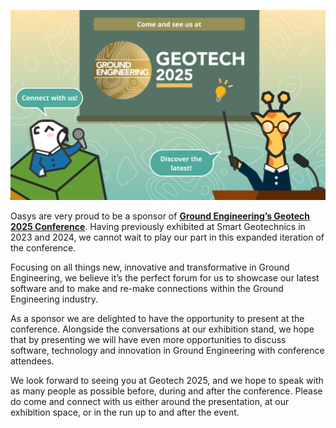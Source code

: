 ![Graphic showing Giraphe character and Gofer character with a GE Geotech 2025 poster, inviting to join them](https://raw.githubusercontent.com/arup-group/giraphe-news/efcd826d38532fe84bd805d73c76d99299c4f336/news/2025-geotech/topImage.png?raw=true)

Oasys are very proud to be a sponsor of [**Ground Engineering’s Geotech 2025 Conference**](https://geotech.geplus.co.uk/2025/en/page/home). Having previously exhibited at Smart Geotechnics in 2023 and 2024, we cannot wait to play our part in this expanded iteration of the conference. 

Focusing on all things new, innovative and transformative in Ground Engineering, we believe it’s the perfect forum for us to showcase our latest software and to make and re-make connections within the Ground Engineering industry.

As a sponsor we are delighted to have the opportunity to present at the conference. Alongside the conversations at our exhibition stand, we hope that by presenting we will have even more opportunities to discuss software, technology and innovation in Ground Engineering with conference attendees.

We look forward to seeing you at Geotech 2025, and we hope to speak with as many people as possible before, during and after the conference. Please do come and connect with us either around the presentation, at our exhibition space, or in the run up to and after the event.
